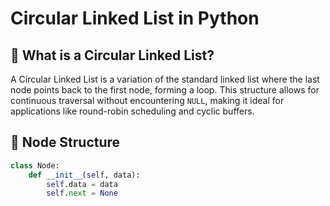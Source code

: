 # Circular Linked List in Python

## 📘 What is a Circular Linked List?

A Circular Linked List is a variation of the standard linked list where the last node points back to the first node, forming a loop. This structure allows for continuous traversal without encountering `NULL`, making it ideal for applications like round-robin scheduling and cyclic buffers.

## 🧱 Node Structure

```python
class Node:
    def __init__(self, data):
        self.data = data
        self.next = None
